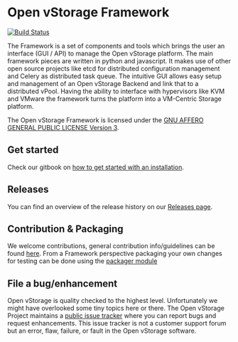 # Open vStorage Framework

[![Build Status](https://travis-ci.org/openvstorage/framework.svg?branch=master)](https://travis-ci.org/openvstorage/framework)

The Framework is a set of components and tools which brings the user an interface (GUI / API) to manage the Open vStorage platform.
The main framework pieces are written in python and javascript. It makes use of other open source projects like etcd for distributed
configuration management and Celery as distributed task queue.
The intuitive GUI allows easy setup and management of an Open vStorage Backend and link that to a distributed vPool.
Having the ability to interface with hypervisors like KVM and VMware the framework turns the platform into a VM-Centric Storage platform.

The Open vStorage Framework is licensed under the [GNU AFFERO GENERAL PUBLIC LICENSE Version 3](https://www.gnu.org/licenses/agpl.html).

## Get started

Check our gitbook on [how to get started with an installation](https://openvstorage.gitbooks.io/openvstorage/content/Installation/index.html).

## Releases
You can find an overview of the release history on our [Releases page](https://github.com/openvstorage/framework/wiki/releases).

## Contribution & Packaging

We welcome contributions, general contribution info/guidelines can be found [here](https://github.com/openvstorage/home/blob/master/CONTRIBUTING.md).
From a Framework perspective packaging your own changes for testing can be done using the [packager module](https://github.com/openvstorage/framework-tools/blob/master/packaging/packager.py)

## File a bug/enhancement
Open vStorage is quality checked to the highest level. Unfortunately we might have overlooked some tiny topics here or there. The Open vStorage Project maintains a [public issue tracker](https://github.com/openvstorage/framework/issues) where you can report bugs and request enhancements. This issue tracker is not a customer support forum but an error, flaw, failure, or fault in the Open vStorage software.

